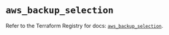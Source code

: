 # `aws_backup_selection`

Refer to the Terraform Registry for docs: [`aws_backup_selection`](https://registry.terraform.io/providers/hashicorp/aws/6.8.0/docs/resources/backup_selection).
